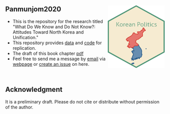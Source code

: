 ## Panmunjom2020 <img src="Korean Politics.png" width="180" height= "200" align="right" /> <br />  
- This is the repository for the research titled "What Do We Know and Do Not Know?:
Attitudes Toward North Korea and Unification."
- This repository provides [data](https://github.com/pherephobia/2020_Panmunjom/blob/master/Analysis_data/replication.RData) and [code](https://github.com/pherephobia/2020_Panmunjom/blob/master/Command_files/replication_code.R) for replication.
- The draft of this book chapter [pdf](https://github.com/pherephobia/2020_Panmunjom/blob/master/Documents/Chapter10_HurPark_v2.pdf)
- Feel free to send me a message by [email](sp23@email.sc.edu) via [webpage](shpark.netlify.app) or [create an issue](https://github.com/pherephobia/2020_Panmunjom/issues) on here. 
<br />

## Acknowledgment
It is a preliminary draft. Please do not cite or distribute without permission of the author.
